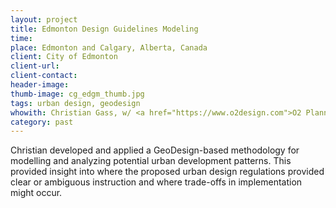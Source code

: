 ```yaml
---
layout: project
title: Edmonton Design Guidelines Modeling
time:
place: Edmonton and Calgary, Alberta, Canada
client: City of Edmonton
client-url:
client-contact:
header-image:
thumb-image: cg_edgm_thumb.jpg
tags: urban design, geodesign
whowith: Christian Gass, w/ <a href="https://www.o2design.com">O2 Planning + Design, Inc.</a>
category: past
---
```


Christian developed and applied a GeoDesign-based methodology for modelling and analyzing potential urban development patterns. This provided insight into where the proposed urban design regulations provided clear or ambiguous instruction and where trade-offs in implementation might occur.
